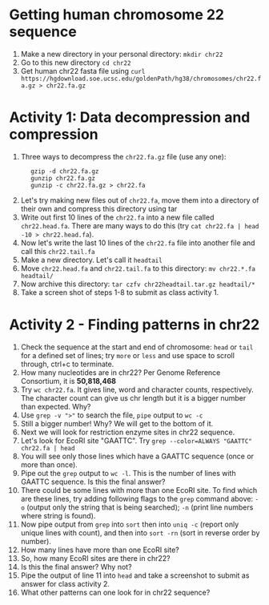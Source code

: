 # Getting human chromosome 22 sequence
1. Make a new directory in your personal directory: `mkdir chr22`
2. Go to this new directory `cd chr22`
3. Get human chr22 fasta file using `curl https://hgdownload.soe.ucsc.edu/goldenPath/hg38/chromosomes/chr22.fa.gz > chr22.fa.gz`

# Activity 1: Data decompression and compression
1. Three ways to decompress the `chr22.fa.gz` file (use any one):

```
      gzip -d chr22.fa.gz
      gunzip chr22.fa.gz
      gunzip -c chr22.fa.gz > chr22.fa
```

2. Let's try making new files out of `chr22.fa`, move them into a directory of their own and compress this directory using tar
3. Write out first 10 lines of the `chr22.fa` into a new file called `chr22.head.fa`. There are many ways to do this (try `cat chr22.fa | head -10 > chr22.head.fa`).
4. Now let's write the last 10 lines of the `chr22.fa` file into another file and call this `chr22.tail.fa`
5. Make a new directory. Let's call it `headtail`
6. Move `chr22.head.fa` and `chr22.tail.fa` to this directory: `mv chr22.*.fa headtail/`
7. Now archive this directory: `tar czfv chr22headtail.tar.gz headtail/*`
8. Take a screen shot of steps 1-8 to submit as class activity 1.


# Activity 2 - Finding patterns in chr22
1. Check the sequence at the start and end of chromosome: `head` or `tail` for a defined set of lines; try `more` or `less` and use space to scroll through, ctrl+c to terminate.
2. How many nucleotides are in chr22? Per Genome Reference Consortium, it is **50,818,468**
3. Try `wc chr22.fa`. It gives line, word and character counts, respectively. The character count can give us chr length but it is a bigger number than expected. Why?
4. Use `grep -v ">"` to search the file, `pipe` output to `wc -c`
5. Still a bigger number! Why? We will get to the bottom of it.
6. Next we will look for restriction enzyme sites in chr22 sequence.
7. Let's look for EcoRI site "GAATTC". Try `grep --color=ALWAYS "GAATTC" chr22.fa | head`
8. You will see only those lines which have a GAATTC sequence (once or more than once).
9. Pipe out the `grep` output to `wc -l`. This is the number of lines with GAATTC sequence. Is this the final answer?
10. There could be some lines with more than one EcoRI site. To find which are these lines, try adding following flags to the `grep` command above: `-o` (output only the string that is being searched); `-n` (print line numbers where string is found).
11. Now pipe output from `grep` into `sort` then into `uniq -c` (report only unique lines with count), and then into `sort -rn` (sort in reverse order by number).
12. How many lines have more than one EcoRI site?
13. So, how many EcoRI sites are there in chr22?
14. Is this the final answer? Why not?
15. Pipe the output of line 11 into `head` and take a screenshot to submit as answer for class activity 2.
16. What other patterns can one look for in chr22 sequence?

